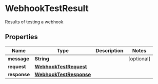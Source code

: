 

# WebhookTestResult

Results of testing a webhook
## Properties

Name | Type | Description | Notes
------------ | ------------- | ------------- | -------------
**message** | **String** |  |  [optional]
**request** | [**WebhookTestRequest**](WebhookTestRequest) |  | 
**response** | [**WebhookTestResponse**](WebhookTestResponse) |  | 



